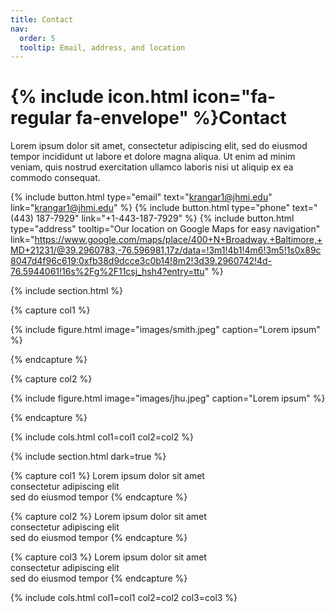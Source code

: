 ```yaml
---
title: Contact
nav:
  order: 5
  tooltip: Email, address, and location
---
```


# {% include icon.html icon="fa-regular fa-envelope" %}Contact

Lorem ipsum dolor sit amet, consectetur adipiscing elit, sed do eiusmod tempor
incididunt ut labore et dolore magna aliqua. Ut enim ad minim veniam, quis
nostrud exercitation ullamco laboris nisi ut aliquip ex ea commodo consequat.

{%
  include button.html
  type="email"
  text="krangar1@jhmi.edu"
  link="krangar1@jhmi.edu"
%}
{%
  include button.html
  type="phone"
  text="(443) 187-7929"
  link="+1-443-187-7929"
%}
{%
  include button.html
  type="address"
  tooltip="Our location on Google Maps for easy navigation"
  link="https://www.google.com/maps/place/400+N+Broadway,+Baltimore,+MD+21231/@39.2960783,-76.596981,17z/data=!3m1!4b1!4m6!3m5!1s0x89c8047d4f96c619:0xfb38d9dcce3c0b14!8m2!3d39.2960742!4d-76.5944061!16s%2Fg%2F11csj_hsh4?entry=ttu"
%}

{% include section.html %}

{% capture col1 %}

{%
  include figure.html
  image="images/smith.jpeg"
  caption="Lorem ipsum"
%}

{% endcapture %}

{% capture col2 %}

{%
  include figure.html
  image="images/jhu.jpeg"
  caption="Lorem ipsum"
%}

{% endcapture %}

{% include cols.html col1=col1 col2=col2 %}

{% include section.html dark=true %}

{% capture col1 %}
Lorem ipsum dolor sit amet  
consectetur adipiscing elit  
sed do eiusmod tempor
{% endcapture %}

{% capture col2 %}
Lorem ipsum dolor sit amet  
consectetur adipiscing elit  
sed do eiusmod tempor
{% endcapture %}

{% capture col3 %}
Lorem ipsum dolor sit amet  
consectetur adipiscing elit  
sed do eiusmod tempor
{% endcapture %}

{% include cols.html col1=col1 col2=col2 col3=col3 %}
